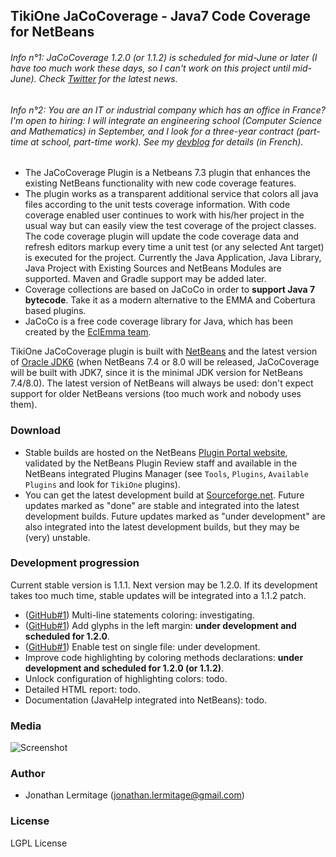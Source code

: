 ## TikiOne JaCoCoverage - Java7 Code Coverage for NetBeans

###### *Info n°1: JaCoCoverage 1.2.0 (or 1.1.2) is scheduled for mid-June or later (I have too much work these days, so I can't work on this project until mid-June). Check [Twitter](https://twitter.com/JLermitage) for the latest news.*
###### *Info n°2: You are an IT or industrial company which has an office in France? I'm open to hiring: I will integrate an engineering school (Computer Science and Mathematics) in September, and I look for a three-year contract (part-time at school, part-time work). See my [devblog](http://netbeanscolors.org/inge/) for details (in French).*
* The JaCoCoverage Plugin is a Netbeans 7.3 plugin that enhances the existing NetBeans functionality with new code coverage features.<br>
* The plugin works as a transparent additional service that colors all java files according to the unit tests coverage information. With
code coverage enabled user continues to work with his/her project in the usual way but can easily view the test coverage of the project
classes.<br>The code coverage plugin will update the code coverage data and refresh editors markup every time a unit test (or any selected
Ant target) is executed for the project. Currently the Java Application, Java Library, Java Project with Existing Sources and NetBeans
Modules are supported. Maven and Gradle support may be added later.
* Coverage collections are based on JaCoCo in order to **support Java 7 bytecode**. Take it as a modern alternative to the EMMA and
Cobertura based plugins.
* JaCoCo is a free code coverage library for Java, which has been created by the [EclEmma team](http://www.eclemma.org/jacoco/).

TikiOne JaCoCoverage plugin is built with [NetBeans](http://netbeans.org) and the latest version of
[Oracle JDK6](http://www.oracle.com/technetwork/java/javase/downloads/index.html) (when NetBeans 7.4 or 8.0 will be released, JaCoCoverage will be built with JDK7, since it is the minimal JDK version for NetBeans 7.4/8.0). The latest version of NetBeans will always be used:
don't expect support for older NetBeans versions (too much work and nobody uses them).

### Download
* Stable builds are hosted on the NetBeans [Plugin Portal website](http://plugins.netbeans.org/plugin/48570/tikione-jacocoverage),
validated by the NetBeans Plugin Review staff and available in the NetBeans integrated Plugins Manager (see ``Tools``, ``Plugins``,
``Available Plugins`` and look for ``TikiOne`` plugins).
* You can get the latest development build at [Sourceforge.net](https://sourceforge.net/projects/nbjacoco/files/latest_dev_build/).
Future updates marked as "done" are stable and integrated into the latest development builds. Future updates marked as "under development" are also integrated into the latest development builds, but they may be (very) unstable.

### Development progression
Current stable version is 1.1.1. Next version may be 1.2.0. If its development takes too much time, stable updates will be integrated into a 1.1.2 patch.

* ([GitHub#1](https://github.com/jonathanlermitage/tikione-jacocoverage/issues/1)) Multi-line statements coloring: investigating.
* ([GitHub#1](https://github.com/jonathanlermitage/tikione-jacocoverage/issues/1)) Add glyphs in the left margin: **under development
and scheduled for 1.2.0**.
* ([GitHub#1](https://github.com/jonathanlermitage/tikione-jacocoverage/issues/1)) Enable test on single file: under development.
* Improve code highlighting by coloring methods declarations: **under development and scheduled for 1.2.0 (or 1.1.2)**.
* Unlock configuration of highlighting colors: todo.
* Detailed HTML report: todo.
* Documentation (JavaHelp integrated into NetBeans): todo.

### Media
![Screenshot](http://netbeanscolors.org/files/jacococoverage.png)

### Author
* Jonathan Lermitage (<jonathan.lermitage@gmail.com>)

### License
LGPL License

